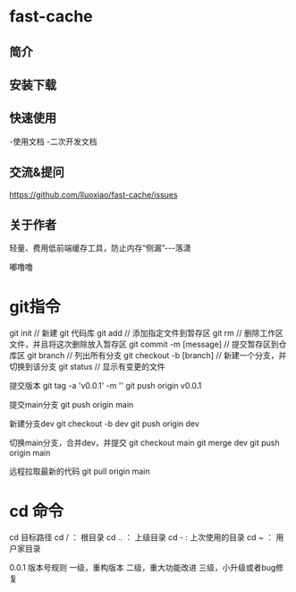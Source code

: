 # fast-cache

## 简介

## 安装下载

## 快速使用
-使用文档
-二次开发文档

## 交流&提问
https://github.com/lluoxiao/fast-cache/issues

## 关于作者


轻量、费用低前端缓存工具，防止内存“侧漏”---落潇 

嘟噜噜
 

# git指令
git init // 新建 git 代码库
git add // 添加指定文件到暂存区
git rm // 删除工作区文件，并且将这次删除放入暂存区
git commit -m [message] // 提交暂存区到仓库区
git branch // 列出所有分支
git checkout -b [branch] // 新建一个分支，并切换到该分支
git status // 显示有变更的文件 


提交版本
git tag -a 'v0.0.1' -m ''
git push origin v0.0.1

提交main分支
git push origin main

新建分支dev
git checkout -b dev
git push origin dev

切换main分支，合并dev，并提交
git checkout main
git merge dev
git push origin main


远程拉取最新的代码
git pull origin main


# cd 命令
cd 目标路径
cd /  ： 根目录
cd .. ： 上级目录
cd -  :  上次使用的目录
cd ~  ： 用户家目录


0.0.1
版本号规则
一级，重构版本
二级，重大功能改进
三级，小升级或者bug修复

